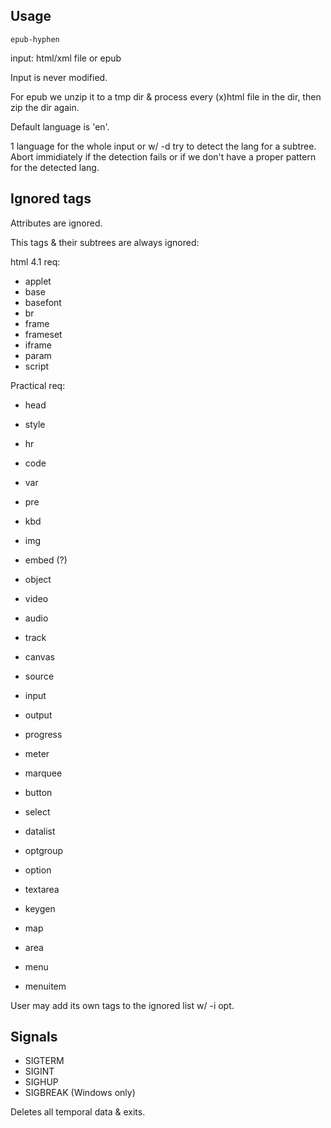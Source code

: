 ## Usage

	epub-hyphen 

input: html/xml file or epub

Input is never modified.

For epub we unzip it to a tmp dir & process every (x)html file in the
dir, then zip the dir again.

Default language is 'en'.

1 language for the whole input or w/ -d try to detect the lang for a
subtree. Abort immidiately if the detection fails or if we don't have a
proper pattern for the detected lang.

## Ignored tags

Attributes are ignored.

This tags & their subtrees are always ignored:

html 4.1 req:

* applet
* base
* basefont
* br
* frame
* frameset
* iframe
* param
* script

Practical req:

* head
* style
* hr
* code
* var
* pre
* kbd
* img

* embed (?)
* object
* video
* audio
* track
* canvas
* source

* input
* output
* progress
* meter
* marquee
* button
* select
* datalist
* optgroup
* option
* textarea
* keygen

* map
* area

* menu
* menuitem

User may add its own tags to the ignored list w/ -i opt.

## Signals

* SIGTERM
* SIGINT
* SIGHUP
* SIGBREAK (Windows only)

Deletes all temporal data & exits.
